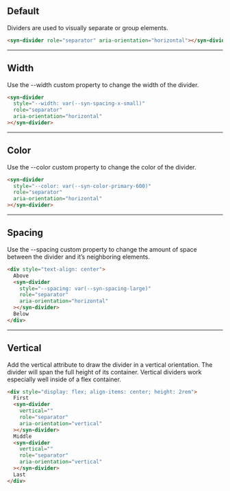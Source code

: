 ## Default

Dividers are used to visually separate or group elements.

```html
<syn-divider role="separator" aria-orientation="horizontal"></syn-divider>
```

---

## Width

Use the --width custom property to change the width of the divider.

```html
<syn-divider
  style="--width: var(--syn-spacing-x-small)"
  role="separator"
  aria-orientation="horizontal"
></syn-divider>
```

---

## Color

Use the --color custom property to change the color of the divider.

```html
<syn-divider
  style="--color: var(--syn-color-primary-600)"
  role="separator"
  aria-orientation="horizontal"
></syn-divider>
```

---

## Spacing

Use the --spacing custom property to change the amount of space between the divider and it’s neighboring elements.

```html
<div style="text-align: center">
  Above
  <syn-divider
    style="--spacing: var(--syn-spacing-large)"
    role="separator"
    aria-orientation="horizontal"
  ></syn-divider>
  Below
</div>
```

---

## Vertical

Add the vertical attribute to draw the divider in a vertical orientation. The divider will span the full height of its container. Vertical dividers work especially well inside of a flex container.

```html
<div style="display: flex; align-items: center; height: 2rem">
  First
  <syn-divider
    vertical=""
    role="separator"
    aria-orientation="vertical"
  ></syn-divider>
  Middle
  <syn-divider
    vertical=""
    role="separator"
    aria-orientation="vertical"
  ></syn-divider>
  Last
</div>
```
